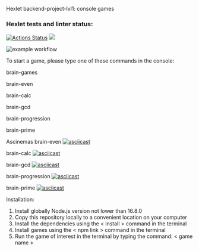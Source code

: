 Hexlet backend-project-lvl1: console games

### Hexlet tests and linter status:

[![Actions Status](https://github.com/TopchiyVictor/frontend-project-lvl1/workflows/hexlet-check/badge.svg)](https://github.com/TopchiyVictor/frontend-project-lvl1/actions)
<a href="https://codeclimate.com/github/codeclimate/codeclimate/maintainability"><img src="https://api.codeclimate.com/v1/badges/a99a88d28ad37a79dbf6/maintainability" /></a>

![example workflow](https://github.com/TopchiyVictor/frontend-project-lvl1/actions/workflows/make-lint.yml/badge.svg)

To start a game, please type one of these commands in the console:

brain-games

brain-even

brain-calc

brain-gcd

brain-progression

brain-prime


Ascinemas
brain-even
[![asciicast](https://asciinema.org/a/486596.svg)](https://asciinema.org/a/486596)

brain-calc
[![asciicast](https://asciinema.org/a/487631.svg)](https://asciinema.org/a/487631)

brain-gcd
[![asciicast](https://asciinema.org/a/487786.svg)](https://asciinema.org/a/487786)

brain-progression
[![asciicast](https://asciinema.org/a/487859.svg)](https://asciinema.org/a/487859)

brain-prime
[![asciicast](https://asciinema.org/a/487916.svg)](https://asciinema.org/a/487916)

Installation:

1. Install globally Node.js version not lower than 16.8.0
2. Copy this repository locally to a convenient location on your computer
3. Install the dependencies using the < install > command in the terminal
4. Install games using the < npm link > command in the terminal
5. Run the game of interest in the terminal by typing the command: < game name >
